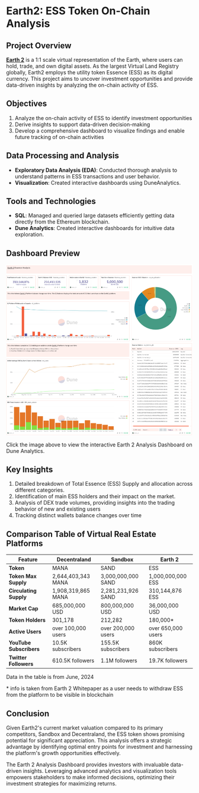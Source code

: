# Earth2: ESS Token On-Chain Analysis

## Project Overview

**[Earth 2](https://earth2.io/)** is a 1:1 scale virtual representation of the Earth, where users can hold, trade, and own digital assets. As the largest Virtual Land Registry globally, Earth2 employs the utility token Essence (ESS) as its digital currency. This project aims to uncover investment opportunities and provide data-driven insights by analyzing the on-chain activity of ESS.

## Objectives

1. Analyze the on-chain activity of ESS to identify investment opportunities
2. Derive insights to support data-driven decision-making
3. Develop a comprehensive dashboard to visualize findings and enable future tracking of on-chain activities

## Data Processing and Analysis

- **Exploratory Data Analysis (EDA)**: Conducted thorough analysis to understand patterns in ESS transactions and user behavior.
- **Visualization**: Created interactive dashboards using DuneAnalytics.

## Tools and Technologies

- **SQL**: Managed and queried large datasets efficiently getting data directly from the Ethereum blockchain.
- **Dune Analytics**: Created interactive dashboards for intuitive data exploration.

## Dashboard Preview

[![Earth 2 Investment Dashboard](https://github.com/Plishka/metaverse_analysis/blob/main/Earth%202%20Essence.png?raw=true)](https://dune.com/alex_pl/earth-2-essence)

Click the image above to view the interactive Earth 2 Analysis Dashboard on Dune Analytics.

## Key Insights

1. Detailed breakdown of Total Essence (ESS) Supply and allocation across different categories.
2. Identification of main ESS holders and their impact on the market.
3. Analysis of DEX trade volumes, providing insights into the trading behavior of new and existing users
4. Tracking distinct wallets balance changes over time

## Comparison Table of Virtual Real Estate Platforms

  | Feature                 | Decentraland           | Sandbox                | Earth 2                     |
  |-------------------------|------------------------|------------------------|-----------------------------|
  | **Token**               |         MANA           |         SAND           |         ESS                 |
  | **Token Max Supply**    |    2,644,403,343 MANA  |    3,000,000,000 SAND  |     1,000,000,000 ESS       |
  | **Circulating Supply**  |    1,908,319,865 MANA  |    2,281,231,926 SAND  |       310,144,876 ESS       |
  | **Market Cap**          |      685,000,000 USD   |      800,000,000 USD   |        36,000,000 USD       |
  | **Token Holders**       | 301,178                | 212,282                | 180,000*                    |
  | **Active Users**        | over 100,000 users     | over 200,000 users     | over 650,000 users          |
  | **YouTube Subscribers** | 10.5K subscribers      | 155.5K subscribers     | 860K subscribers            |
  | **Twitter Followers**   | 610.5K followers       | 1.1M followers         | 19.7K followers             |

Data in the table is from June, 2024

\* info is taken from Earth 2 Whitepaper as a user needs to withdraw ESS from the platform to be visible in blockchain

## Conclusion

Given Earth2's current market valuation compared to its primary competitors, Sandbox and Decentraland, the ESS token shows promising potential for significant appreciation. This analysis offers a strategic advantage by identifying optimal entry points for investment and harnessing the platform's growth opportunities effectively.

The Earth 2 Analysis Dashboard provides investors with invaluable data-driven insights. Leveraging advanced analytics and visualization tools empowers stakeholders to make informed decisions, optimizing their investment strategies for maximizing returns.
